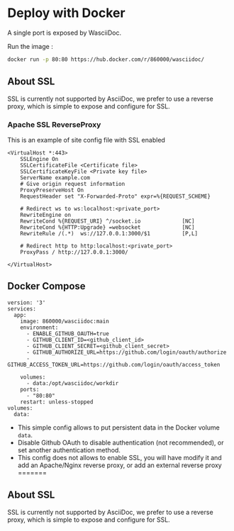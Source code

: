 # Deploy with Docker

A single port is exposed by WasciiDoc.

Run the image :
```bash
docker run -p 80:80 https://hub.docker.com/r/860000/wasciidoc/
```

## About SSL

SSL is currently not supported by AsciiDoc, we prefer to use a 
reverse proxy, which is simple to expose and configure for SSL.

### Apache SSL ReverseProxy

This is an example of site config file with SSL enabled 
```
<VirtualHost *:443>
    SSLEngine On
    SSLCertificateFile <Certificate file>
    SSLCertificateKeyFile <Private key file>
    ServerName example.com
    # Give origin request information
    ProxyPreserveHost On
    RequestHeader set "X-Forwarded-Proto" expr=%{REQUEST_SCHEME}

    # Redirect ws to ws:localhost:<private_port>
    RewriteEngine on
    RewriteCond %{REQUEST_URI} ^/socket.io             [NC]
    RewriteCond %{HTTP:Upgrade} =websocket             [NC]
    RewriteRule /(.*)  ws://127.0.0.1:3000/$1          [P,L]
    
    # Redirect http to http:localhost:<private_port>
    ProxyPass / http://127.0.0.1:3000/
 
</VirtualHost>
```

## Docker Compose
 
```
version: '3'
services:
  app:
    image: 860000/wasciidoc:main
    environment:
      - ENABLE_GITHUB_OAUTH=true
      - GITHUB_CLIENT_ID=<github_client_id>
      - GITHUB_CLIENT_SECRET=<github_client_secret>
      - GITHUB_AUTHORIZE_URL=https://github.com/login/oauth/authorize
      - GITHUB_ACCESS_TOKEN_URL=https://github.com/login/oauth/access_token

    volumes:
      - data:/opt/wasciidoc/workdir
    ports:
      - "80:80"
    restart: unless-stopped
volumes:
  data:
```

- This simple config allows to put persistent data in the Docker volume `data`.
- Disable Github OAuth to disable authentication (not recommended), or set another authentication method.
- This config does not allows to enable SSL, you will have modify it and add an Apache/Nginx reverse proxy, or add an external reverse proxy
=======

## About SSL

SSL is currently not supported by AsciiDoc, we prefer to use a 
reverse proxy, which is simple to expose and configure for SSL.
